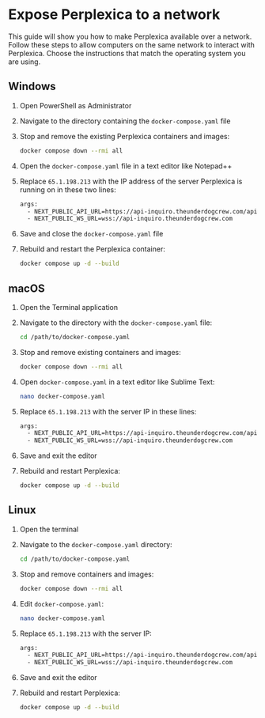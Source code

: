 # Expose Perplexica to a network

This guide will show you how to make Perplexica available over a network. Follow these steps to allow computers on the same network to interact with Perplexica. Choose the instructions that match the operating system you are using.

## Windows

1. Open PowerShell as Administrator

2. Navigate to the directory containing the `docker-compose.yaml` file

3. Stop and remove the existing Perplexica containers and images:

    ```bash
    docker compose down --rmi all
    ```

4. Open the `docker-compose.yaml` file in a text editor like Notepad++

5. Replace `65.1.198.213` with the IP address of the server Perplexica is running on in these two lines:

    ```bash
    args:
      - NEXT_PUBLIC_API_URL=https://api-inquiro.theunderdogcrew.com/api
      - NEXT_PUBLIC_WS_URL=wss://api-inquiro.theunderdogcrew.com
    ```

6. Save and close the `docker-compose.yaml` file

7. Rebuild and restart the Perplexica container:

    ```bash
    docker compose up -d --build
    ```

## macOS

1. Open the Terminal application

2. Navigate to the directory with the `docker-compose.yaml` file:

    ```bash
    cd /path/to/docker-compose.yaml
    ```

3. Stop and remove existing containers and images:

    ```bash
    docker compose down --rmi all
    ```

4. Open `docker-compose.yaml` in a text editor like Sublime Text:

    ```bash
    nano docker-compose.yaml
    ```

5. Replace `65.1.198.213` with the server IP in these lines:

    ```bash
    args:
      - NEXT_PUBLIC_API_URL=https://api-inquiro.theunderdogcrew.com/api
      - NEXT_PUBLIC_WS_URL=wss://api-inquiro.theunderdogcrew.com
    ```

6. Save and exit the editor

7. Rebuild and restart Perplexica:

    ```bash
    docker compose up -d --build
    ```

## Linux

1. Open the terminal

2. Navigate to the `docker-compose.yaml` directory:

    ```bash
    cd /path/to/docker-compose.yaml
    ```

3. Stop and remove containers and images:

    ```bash
    docker compose down --rmi all
    ```

4. Edit `docker-compose.yaml`:

    ```bash
    nano docker-compose.yaml
    ```

5. Replace `65.1.198.213` with the server IP:

    ```bash
    args:
      - NEXT_PUBLIC_API_URL=https://api-inquiro.theunderdogcrew.com/api
      - NEXT_PUBLIC_WS_URL=wss://api-inquiro.theunderdogcrew.com
    ```

6. Save and exit the editor

7. Rebuild and restart Perplexica:

    ```bash
    docker compose up -d --build
    ```
